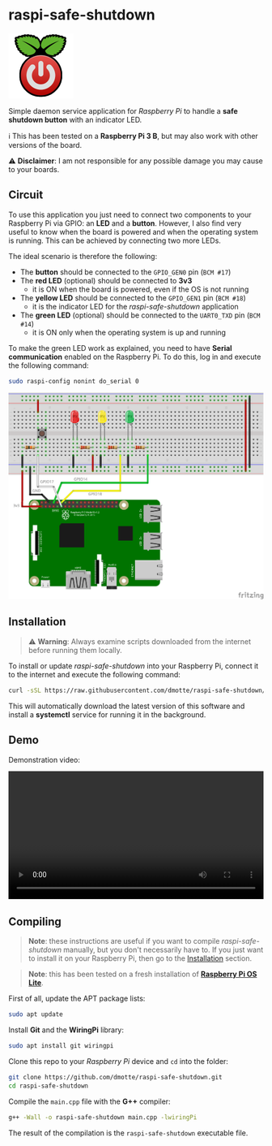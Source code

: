 # raspi-safe-shutdown

![](icon-128.png)

Simple daemon service application for *Raspberry Pi* to handle a **safe shutdown button** with an indicator LED.

:information_source: This has been tested on a **Raspberry Pi 3 B**, but may also work with other versions of the board.

:warning: **Disclaimer**: I am not responsible for any possible damage you may cause to your boards.

## Circuit

To use this application you just need to connect two components to your Raspberry Pi via GPIO: an **LED** and a **button**. However, I also find very useful to know when the board is powered and when the operating system is running. This can be achieved by connecting two more LEDs.

The ideal scenario is therefore the following:

- The **button** should be connected to the `GPIO_GEN0` pin (`BCM #17`)
- The **red LED** (optional) should be connected to **3v3**
  - it is ON when the board is powered, even if the OS is not running
- The **yellow LED** should be connected to the `GPIO_GEN1` pin (`BCM #18`)
  - it is the indicator LED for the *raspi-safe-shutdown* application
- The **green LED** (optional) should be connected to the `UART0_TXD` pin (`BCM #14`)
  - it is ON only when the operating system is up and running

To make the green LED work as explained, you need to have **Serial communication** enabled on the Raspberry Pi. To do this, log in and execute the following command:

```bash
sudo raspi-config nonint do_serial 0
```

![Circuit diagram](circuit_bb.png)

## Installation

> :warning: **Warning**: Always examine scripts downloaded from the internet before running them locally.

To install or update *raspi-safe-shutdown* into your Raspberry Pi, connect it to the internet and execute the following command:

```bash
curl -sSL https://raw.githubusercontent.com/dmotte/raspi-safe-shutdown/main/get.sh | sudo bash
```

This will automatically download the latest version of this software and install a **systemctl** service for running it in the background.

## Demo

Demonstration video:

<video width="100%" controls>
    <source src="demo.mp4">
    <a href="https://dmotte.github.io/raspi-safe-shutdown/#demo" target="_blank">Watch it on GitHub Pages</a>
</video>

## Compiling

> **Note**: these instructions are useful if you want to compile *raspi-safe-shutdown* manually, but you don't necessarily have to. If you just want to install it on your Raspberry Pi, then go to the [Installation](#installation) section.

> **Note**: this has been tested on a fresh installation of [**Raspberry Pi OS Lite**](https://www.raspberrypi.org/software/operating-systems/).

First of all, update the APT package lists:

```bash
sudo apt update
```

Install **Git** and the **WiringPi** library:

```bash
sudo apt install git wiringpi
```

Clone this repo to your *Raspberry Pi* device and `cd` into the folder:

```bash
git clone https://github.com/dmotte/raspi-safe-shutdown.git
cd raspi-safe-shutdown
```

Compile the `main.cpp` file with the **G++** compiler:

```bash
g++ -Wall -o raspi-safe-shutdown main.cpp -lwiringPi
```

The result of the compilation is the `raspi-safe-shutdown` executable file.
